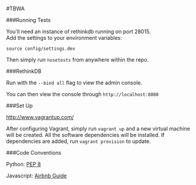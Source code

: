 
#TBWA

###Running Tests

You'll need an instance of rethinkdb running on port 28015.  
Add the settings to your environment variables:

    source config/settings.dev

Then simply run `nosetests` from anywhere within the repo.

###RethinkDB

Run with the `--bind all` flag to view the admin console.

You can then view the console through `http://localhost:8080`

###Set Up

http://www.vagrantup.com/

After configuring Vagrant, simply run `vagrant up` and a new virtual machine will be created.
All the software dependencies will be installed.
If dependencies are added, run `vagrant provision` to update.

###Code Conventions

Python: [PEP 8](http://www.python.org/dev/peps/pep-0008/)

Javascript: [Airbnb Guide](https://github.com/airbnb/javascript)

